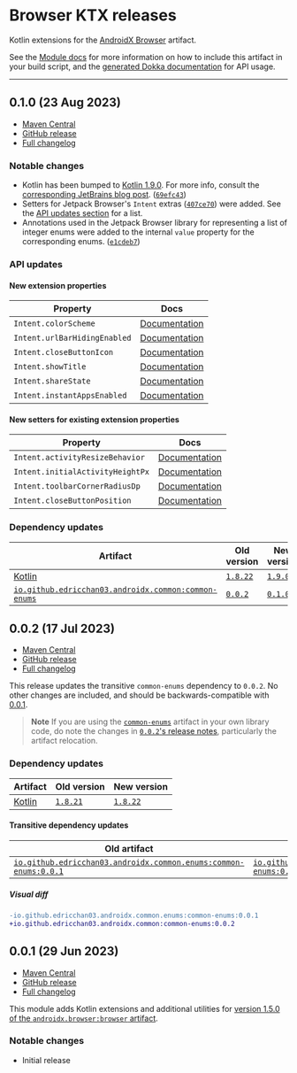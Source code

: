 # Browser KTX releases

Kotlin extensions for
the [AndroidX Browser](https://developer.android.com/jetpack/androidx/releases/browser) artifact.

See the [Module docs](./Module.md) for more information on how to include this artifact in your
build script, and
the [generated Dokka documentation](https://edricchan03.github.io/androidx-ktx-extras/androidx/browser/browser-ktx/index.html)
for API usage.

---

<a name="0.1.0"></a>

## 0.1.0 (23 Aug 2023)

* [Maven Central](https://central.sonatype.com/artifact/io.github.edricchan03.androidx.browser/browser-ktx/0.1.0)
* [GitHub release](https://github.com/EdricChan03/androidx-ktx-extras/releases/tag/browser-ktx@0.1.0)
* [Full changelog](https://github.com/EdricChan03/androidx-ktx-extras/compare/browser-ktx@0.0.2...browser-ktx@0.1.0)

### Notable changes

* Kotlin has been bumped to [Kotlin 1.9.0](https://kotlinlang.org/docs/whatsnew19.html). For more info, consult the
  [corresponding JetBrains blog post](https://blog.jetbrains.com/kotlin/2023/07/kotlin-1-9-0-released/). ([`69efc43`](https://github.com/EdricChan03/androidx-ktx-extras/commit/69efc435b43b027083ec92c67ed4a43d2dee8f77))
* Setters for Jetpack Browser's `Intent` extras
  ([`407ce70`](https://github.com/EdricChan03/androidx-ktx-extras/commit/407ce701e7ac4073b7b98c2ecaf126367d3e5bca)) were added.
  See the [API updates section](#api-updates) for a list.
* Annotations used in the Jetpack Browser library for representing a list of integer enums were added to the internal `value` property
  for the corresponding enums. ([`e1cdeb7`](https://github.com/EdricChan03/androidx-ktx-extras/commit/e1cdeb7d37698a55f914461b7f96296e7ddeb48c))

### API updates

#### New extension properties

Property | Docs
---|---
`Intent.colorScheme` | [Documentation](https://edricchan03.github.io/androidx-ktx-extras/androidx/browser/browser-ktx/io.github.edricchan03.androidx.browser.ktx/color-scheme.html)
`Intent.urlBarHidingEnabled` | [Documentation](https://edricchan03.github.io/androidx-ktx-extras/androidx/browser/browser-ktx/io.github.edricchan03.androidx.browser.ktx/url-bar-hiding-enabled.html)
`Intent.closeButtonIcon` | [Documentation](https://edricchan03.github.io/androidx-ktx-extras/androidx/browser/browser-ktx/io.github.edricchan03.androidx.browser.ktx/close-button-icon.html)
`Intent.showTitle` | [Documentation](https://edricchan03.github.io/androidx-ktx-extras/androidx/browser/browser-ktx/io.github.edricchan03.androidx.browser.ktx/show-title.html)
`Intent.shareState` | [Documentation](https://edricchan03.github.io/androidx-ktx-extras/androidx/browser/browser-ktx/io.github.edricchan03.androidx.browser.ktx/share-state.html)
`Intent.instantAppsEnabled` | [Documentation](https://edricchan03.github.io/androidx-ktx-extras/androidx/browser/browser-ktx/io.github.edricchan03.androidx.browser.ktx/instant-apps-enabled.html)

#### New setters for existing extension properties

Property | Docs
---|---
`Intent.activityResizeBehavior` | [Documentation](https://edricchan03.github.io/androidx-ktx-extras/androidx/browser/browser-ktx/io.github.edricchan03.androidx.browser.ktx/activity-resize-behavior.html)
`Intent.initialActivityHeightPx` | [Documentation](https://edricchan03.github.io/androidx-ktx-extras/androidx/browser/browser-ktx/io.github.edricchan03.androidx.browser.ktx/initial-activity-height-px.html)
`Intent.toolbarCornerRadiusDp` | [Documentation](https://edricchan03.github.io/androidx-ktx-extras/androidx/browser/browser-ktx/io.github.edricchan03.androidx.browser.ktx/toolbar-corner-radius-dp.html)
`Intent.closeButtonPosition` | [Documentation](https://edricchan03.github.io/androidx-ktx-extras/androidx/browser/browser-ktx/io.github.edricchan03.androidx.browser.ktx/close-button-position.html)

### Dependency updates

Artifact | Old version | New version
---|---|---
[Kotlin](https://kotlinlang.org) | [`1.8.22`](https://github.com/JetBrains/kotlin/releases/tag/v1.8.22) | [`1.9.0`](https://github.com/JetBrains/kotlin/releases/tag/v1.9.0)
[`io.github.edricchan03.androidx.common:common-enums`](https://central.sonatype.com/artifact/io.github.edricchan03.androidx.common.enums/common-enums) | [`0.0.2`](https://central.sonatype.com/artifact/io.github.edricchan03.androidx.common.enums/common-enums/0.0.2) | [`0.1.0`](https://central.sonatype.com/artifact/io.github.edricchan03.androidx.common/common-enums/0.1.0)
<a name="0.0.2"></a>

## 0.0.2 (17 Jul 2023)

* [Maven Central](https://central.sonatype.com/artifact/io.github.edricchan03.androidx.browser/browser-ktx/0.0.2)
* [GitHub release](https://github.com/EdricChan03/androidx-ktx-extras/releases/tag/browser-ktx@0.0.2)
* [Full changelog](https://github.com/EdricChan03/androidx-ktx-extras/compare/browser-ktx@0.0.1...browser-ktx@0.0.2)

This release updates the transitive `common-enums` dependency to `0.0.2`. No other
changes are included, and should be backwards-compatible with [0.0.1](#001-29-jun-2023).

> **Note**
> If you are using the [`common-enums`](../../common/common-enums) artifact in your own
> library code, do note the changes in
[`0.0.2`'s release notes](../../common/common-enums/CHANGELOG.md#002-8-jul-2023), particularly
> the artifact relocation.

### Dependency updates

Artifact | Old version | New version
---|---|---
[Kotlin](https://kotlinlang.org) | [`1.8.21`](https://github.com/JetBrains/kotlin/releases/tag/v1.8.21) | [`1.8.22`](https://github.com/JetBrains/kotlin/releases/tag/v1.8.22)

#### Transitive dependency updates

Old artifact | New artifact
---|---
[`io.github.edricchan03.androidx.common.enums:common-enums:0.0.1`](https://central.sonatype.com/artifact/io.github.edricchan03.androidx.common.enums/common-enums/0.0.1) | [`io.github.edricchan03.androidx.common:common-enums:0.0.2`](https://central.sonatype.com/artifact/io.github.edricchan03.androidx.common/common-enums/0.0.2)

##### Visual diff

```diff
-io.github.edricchan03.androidx.common.enums:common-enums:0.0.1
+io.github.edricchan03.androidx.common:common-enums:0.0.2
```

<a name="0.0.1"></a>

## 0.0.1 (29 Jun 2023)

* [Maven Central](https://central.sonatype.com/artifact/io.github.edricchan03.androidx.browser/browser-ktx/0.0.1)
* [GitHub release](https://github.com/EdricChan03/androidx-ktx-extras/releases/tag/browser-ktx@0.0.1)
* [Full changelog](https://github.com/EdricChan03/androidx-ktx-extras/commits/browser-ktx@0.0.1)

This module adds Kotlin extensions and additional utilities
for [version 1.5.0 of the `androidx.browser:browser` artifact](https://developer.android.com/jetpack/androidx/releases/browser#1.5.0).

### Notable changes

* Initial release

